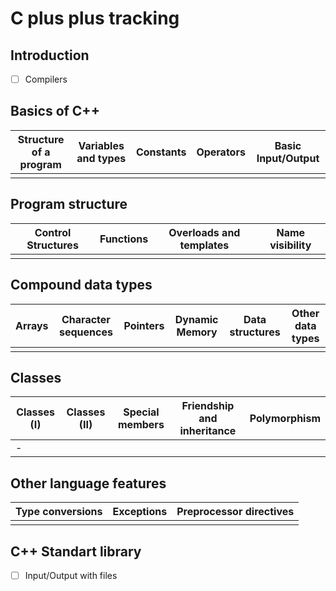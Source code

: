 # C plus plus tracking

## Introduction 

- [ ]  Compilers

## Basics of C++

Structure of a program |Variables and types|Constants|Operators|Basic Input/Output
-----|-----------|-------|------|----------------
   |          |     |    |  

## Program structure

Control Structures |Functions|Overloads and templates|Name visibility
-----|-----------|-------|------
   |          |     |    

## Compound data types

Arrays|Character sequences|Pointers|Dynamic Memory|Data structures|Other data types
-----|-----------|-------|------|----------------|----
   |          |     |    |             |  

## Classes 

Classes (I)|Classes (II)|Special members|Friendship and inheritance|Polymorphism
-----|-----------|-------|------|---------------
-    |       |     |    |           

## Other language features

Type conversions|Exceptions|Preprocessor directives
-----|-----------|-------
   |         |     

## C++ Standart library

-  [ ] Input/Output with files
